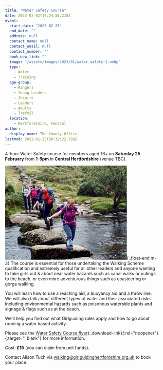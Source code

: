 ```yaml
---
title: "Water Safety Course"
date: 2023-02-02T19:24:55.218Z
event:
  start_date: "2023-02-25"
  end_date: ""
  address: null
  contact_name: null
  contact_email: null
  contact_number: ""
  book_now_link: ""
  image: "/assets/images/2023/01/water-safety-1.webp"
  type:
    - Water
    - Training
  age-group:
    - Rangers
    - Young Leaders
    - Inspire
    - Leaders
    - Adults
    - Trefoil
  location:
    - Hertfordshire, Central
author:
  display_name: The County Office
lastmod: 2022-01-25T20:32:22.789Z
---
```

4-hour Water Safety course for members aged 16+ on **Saturday 25 February** from **1-5pm** in **Central Hertfordshire** (venue TBC).

![Walkers navigate stepping stones across a river](/assets/images/2023/01/stepping-stones.webp){:.float-end.m-3}
The course is essential for those undertaking the Walking Scheme qualification and extremely useful for all other leaders and anyone wanting to take girls out & about near water hazards such as canal walks or outings to the beach, or even more adventurous things such as coasteering or gorge walking.  

You will learn how to use a reaching aid, a buoyancy aid and a throw line. We will also talk about different types of water and their associated risks including environmental hazards such as poisonous waterside plants and signage & flags such as at the beach.  

We’ll help you find out what Girlguiding rules apply and how to go about running a water based activity.  

Please see the [Water Safety Course flyer](/assets/docs/2023/water-safety-25-feb-2023-flyer.pdf){:.download-link}{:rel="noopener"}{:target="_blank"} for more information.

Cost: **£15** (you can claim from unit funds).

Contact Alison Tuch via <walking@girlguidinghertfordshire.org.uk> to book your place.
